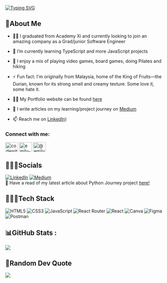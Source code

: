 [![Typing SVG](https://readme-typing-svg.herokuapp.com?font=Hanken+Grotesk&weight=600&pause=1000&color=F0A6A4&multiline=true&width=435&lines=Hello!;%E4%BD%A0%E5%A5%BD!;Hai!;Welcome+to+my+profile+%F0%9F%91%8B%F0%9F%8F%BB)](https://git.io/typing-svg)



## 💫About Me

- 👨‍💻 I graduated from Academy Xi and currently looking to join an amazing company as a Grad/junior Software Engineer
  
- 🌱 I’m currently learning TypeScript and more JavaScript projects

- 👾 I enjoy a mix of playing video games, board games, doing Pilates and hiking

- ⚡ Fun fact: I'm originally from Malaysia, home of the King of Fruits—the Durian, known for its strong smell and creamy texture. Some love it, some hate it.

- 👨‍💻 My Portfolio website can be found [here](https://emilychewsh.github.io/emily-portfolio-website/)

- 📝 I write articles on my learning/project journey on [Medium](https://medium.com/@emilychew)

- 📫 Reach me on [LinkedIn](https://www.linkedin.com/in/emily-csh/))

<h3 align="left">Connect with me:</h3>
<p align="left">
<a href="https://twitter.com/codewithemilyc" target="blank"><img align="center" src="https://raw.githubusercontent.com/rahuldkjain/github-profile-readme-generator/master/src/images/icons/Social/twitter.svg" alt="codewithemilyc" height="30" width="40" /></a>
<a href="https://linkedin.com/in/emily-csh" target="blank"><img align="center" src="https://raw.githubusercontent.com/rahuldkjain/github-profile-readme-generator/master/src/images/icons/Social/linked-in-alt.svg" alt="emily-csh" height="30" width="40" /></a>
<a href="https://medium.com/@emilychew" target="blank"><img align="center" src="https://raw.githubusercontent.com/rahuldkjain/github-profile-readme-generator/master/src/images/icons/Social/medium.svg" alt="@emilychew" height="30" width="40" /></a>
</p>


## 🧙🏻‍♀️Socials
[![LinkedIn](https://img.shields.io/badge/LinkedIn-%230077B5.svg?logo=linkedin&logoColor=white)](https://linkedin.com/in/https://linkedin.com/in/https://www.linkedin.com/in/emily-c-4793051b4/) [![Medium](https://img.shields.io/badge/Medium-12100E?logo=medium&logoColor=white)](https://medium.com/@emilychew) <br>
📜 Have a read of my latest article about Python Journey project [here!](https://medium.com/@emilychew/gamesage-app-my-cli-python-application-project-journey-2205024690fb)

## 👩🏻‍💻Tech Stack
![HTML5](https://img.shields.io/badge/html5-%23E34F26.svg?style=for-the-badge&logo=html5&logoColor=white) ![CSS3](https://img.shields.io/badge/css3-%231572B6.svg?style=for-the-badge&logo=css3&logoColor=white) ![JavaScript](https://img.shields.io/badge/javascript-%23323330.svg?style=for-the-badge&logo=javascript&logoColor=%23F7DF1E) ![React Router](https://img.shields.io/badge/React_Router-CA4245?style=for-the-badge&logo=react-router&logoColor=white) ![React](https://img.shields.io/badge/react-%2320232a.svg?style=for-the-badge&logo=react&logoColor=%2361DAFB) ![Canva](https://img.shields.io/badge/Canva-%2300C4CC.svg?style=for-the-badge&logo=Canva&logoColor=white) 	![Figma](https://img.shields.io/badge/figma-%23F24E1E.svg?style=for-the-badge&logo=figma&logoColor=white) ![Postman](https://img.shields.io/badge/Postman-FF6C37?style=for-the-badge&logo=postman&logoColor=white)

## 📊GitHub Stats :
![](https://github-readme-stats.vercel.app/api/top-langs/?username=emilychewsh&theme=synthwave&hide_border=false&include_all_commits=false&count_private=true&layout=compact)

## 💌Random Dev Quote
![](https://quotes-github-readme.vercel.app/api?type=horizontal&theme=radical)

